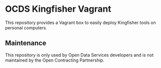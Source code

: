 # OCDS Kingfisher Vagrant

This repository provides a Vagrant box to easily deploy Kingfisher tools on personal computers.

## Maintenance

This repository is only used by Open Data Services developers and is not maintained by the Open Contracting Partnership.
